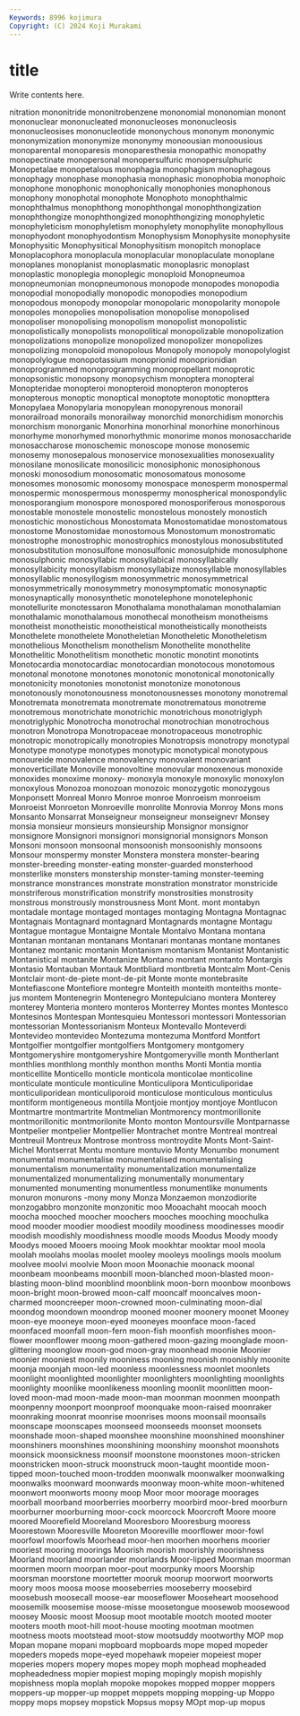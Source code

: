 ```yaml
---
Keywords: 8996 kojimura
Copyright: (C) 2024 Koji Murakami
---
```


# title

Write contents here.



nitration mononitride mononitrobenzene mononomial
mononomian monont mononuclear mononucleated mononucleoses mononucleosis mononucleosises mononucleotide mononychous mononym
mononymic mononymization mononymize mononymy monoousian monoousious monoparental monoparesis monoparesthesia monopathic
monopathy monopectinate monopersonal monopersulfuric monopersulphuric Monopetalae monopetalous monophagia monophagism monophagous
monophagy monophase monophasia monophasic monophobia monophoic monophone monophonic monophonically monophonies
monophonous monophony monophotal monophote Monophoto monophthalmic monophthalmus monophthong monophthongal monophthongization
monophthongize monophthongized monophthongizing monophyletic monophyleticism monophyletism monophylety monophylite monophyllous monophyodont
monophyodontism Monophysism Monophysite monophysite Monophysitic Monophysitical Monophysitism monopitch monoplace Monoplacophora
monoplacula monoplacular monoplaculate monoplane monoplanes monoplanist monoplasmatic monoplasric monoplast monoplastic
monoplegia monoplegic monoploid Monopneumoa monopneumonian monopneumonous monopode monopodes monopodia monopodial
monopodially monopodic monopodies monopodium monopodous monopody monopolar monopolaric monopolarity monopole
monopoles monopolies monopolisation monopolise monopolised monopoliser monopolising monopolism monopolist monopolistic
monopolistically monopolists monopolitical monopolizable monopolization monopolizations monopolize monopolized monopolizer monopolizes
monopolizing monopoloid monopolous Monopoly monopoly monopolylogist monopolylogue monopotassium monoprionid monoprionidian
monoprogrammed monoprogramming monopropellant monoprotic monopsonistic monopsony monopsychism monoptera monopteral Monopteridae
monopteroi monopteroid monopteron monopteros monopterous monoptic monoptical monoptote monoptotic monopttera
Monopylaea Monopylaria monopylean monopyrenous monorail monorailroad monorails monorailway monorchid monorchidism
monorchis monorchism monorganic Monorhina monorhinal monorhine monorhinous monorhyme monorhymed monorhythmic
monorime monos monosaccharide monosaccharose monoschemic monoscope monose monosemic monosemy monosepalous
monoservice monosexualities monosexuality monosilane monosilicate monosilicic monosiphonic monosiphonous monoski monosodium
monosomatic monosomatous monosome monosomes monosomic monosomy monospace monosperm monospermal monospermic
monospermous monospermy monospherical monospondylic monosporangium monospore monospored monosporiferous monosporous monostable
monostele monostelic monostelous monostely monostich monostichic monostichous Monostomata Monostomatidae monostomatous
monostome Monostomidae monostomous Monostomum monostromatic monostrophe monostrophic monostrophics monostylous monosubstituted
monosubstitution monosulfone monosulfonic monosulphide monosulphone monosulphonic monosyllabic monosyllabical monosyllabically monosyllabicity
monosyllabism monosyllabize monosyllable monosyllables monosyllablic monosyllogism monosymmetric monosymmetrical monosymmetrically monosymmetry
monosymptomatic monosynaptic monosynaptically monosynthetic monotelephone monotelephonic monotellurite monotessaron Monothalama monothalaman
monothalamian monothalamic monothalamous monothecal monotheism monotheisms monotheist monotheistic monotheistical monotheistically
monotheists Monothelete monothelete Monotheletian Monotheletic Monotheletism monothelious Monothelism monothelism Monothelite
monothelite Monothelitic Monothelitism monothetic monotic monotint monotints Monotocardia monotocardiac monotocardian
monotocous monotomous monotonal monotone monotones monotonic monotonical monotonically monotonicity monotonies
monotonist monotonize monotonous monotonously monotonousness monotonousnesses monotony monotremal Monotremata monotremata
monotremate monotrematous monotreme monotremous monotrichate monotrichic monotrichous monotriglyph monotriglyphic Monotrocha
monotrochal monotrochian monotrochous monotron Monotropa Monotropaceae monotropaceous monotrophic monotropic monotropically
monotropies Monotropsis monotropy monotypal Monotype monotype monotypes monotypic monotypical monotypous
monoureide monovalence monovalency monovalent monovariant monoverticillate Monoville monovoltine monovular monoxenous
monoxide monoxides monoxime monoxy- monoxyla monoxyle monoxylic monoxylon monoxylous Monozoa
monozoan monozoic monozygotic monozygous Monponsett Monreal Monro Monroe monroe Monroeism
monroeism Monroeist Monroeton Monroeville monrolite Monrovia Monroy Mons mons Monsanto
Monsarrat Monseigneur monseigneur monseignevr Monsey monsia monsieur monsieurs monsieurship Monsignor
monsignor monsignore Monsignori monsignori monsignorial monsignors Monson Monsoni monsoon monsoonal
monsoonish monsoonishly monsoons Monsour monspermy monster Monstera monstera monster-bearing monster-breeding
monster-eating monster-guarded monsterhood monsterlike monsters monstership monster-taming monster-teeming monstrance monstrances
monstrate monstration monstrator monstricide monstriferous monstrification monstrify monstrosities monstrosity monstrous
monstrously monstrousness Mont Mont. mont montabyn montadale montage montaged montages
montaging Montagna Montagnac Montagnais Montagnard montagnard Montagnards montagne Montagu Montague
montague Montaigne Montale Montalvo Montana montana Montanan montanan montanans Montanari
montanas montane montanes Montanez montanic montanin Montanism montanism Montanist Montanistic
Montanistical montanite Montanize Montano montant montanto Montargis Montasio Montauban Montauk
Montbliard montbretia Montcalm Mont-Cenis Montclair mont-de-piete mont-de-pit Monte monte montebrasite
Montefiascone Montefiore montegre Monteith monteith monteiths monte-jus montem Montenegrin Montenegro
Montepulciano montera Monterey monterey Monteria montero monteros Monterrey Montes montes
Montesco Montesinos Montespan Montesquieu Montessori montessori Montessorian montessorian Montessorianism Monteux
Montevallo Monteverdi Montevideo montevideo Montezuma montezuma Montford Montfort Montgolfier montgolfier
montgolfiers Montgomery montgomery Montgomeryshire montgomeryshire Montgomeryville month Montherlant monthlies monthlong
monthly monthon months Monti Montia montia monticellite Monticello monticle monticola
monticolae monticoline monticulate monticule monticuline Monticulipora Monticuliporidae monticuliporidean monticuliporoid monticulose
monticulous monticulus montiform montigeneous montilla Montjoie montjoy montjoye Montlucon Montmartre
montmartrite Montmelian Montmorency montmorillonite montmorillonitic montmorilonite Monto monton Montoursville Montparnasse
Montpelier montpelier Montpellier Montrachet montre Montreal montreal Montreuil Montreux Montrose
montross montroydite Monts Mont-Saint-Michel Montserrat Montu monture montuvio Monty Monumbo
monument monumental monumentalise monumentalised monumentalising monumentalism monumentality monumentalization monumentalize monumentalized
monumentalizing monumentally monumentary monumented monumenting monumentless monumentlike monuments monuron monurons
-mony mony Monza Monzaemon monzodiorite monzogabbro monzonite monzonitic moo Mooachaht
moocah mooch moocha mooched moocher moochers mooches mooching moochulka mood
mooder moodier moodiest moodily moodiness moodinesses moodir moodish moodishly moodishness
moodle moods Moodus Moody moody Moodys mooed Mooers mooing Mook
mookhtar mooktar mool moola moolah moolahs moolas moolet mooley mooleys
moolings mools moolum moolvee moolvi moolvie Moon moon Moonachie moonack
moonal moonbeam moonbeams moonbill moon-blanched moon-blasted moon-blasting moon-blind moonblind moonblink
moon-born moonbow moonbows moon-bright moon-browed moon-calf mooncalf mooncalves moon-charmed mooncreeper
moon-crowned moon-culminating moon-dial moondog moondown moondrop mooned mooner moonery moonet
Mooney moon-eye mooneye moon-eyed mooneyes moonface moon-faced moonfaced moonfall moon-fern
moon-fish moonfish moonfishes moon-flower moonflower moong moon-gathered moon-gazing moonglade moon-glittering
moonglow moon-god moon-gray moonhead moonie Moonier moonier mooniest moonily mooniness
mooning moonish moonishly moonite moonja moonjah moon-led moonless moonlessness moonlet
moonlets moonlight moonlighted moonlighter moonlighters moonlighting moonlights moonlighty moonlike moonlikeness
moonling moonlit moonlitten moon-loved moon-mad moon-made moon-man moonman moonmen moonpath
moonpenny moonport moonproof moonquake moon-raised moonraker moonraking moonrat moonrise moonrises
moons moonsail moonsails moonscape moonscapes moonseed moonseeds moonset moonsets moonshade
moon-shaped moonshee moonshine moonshined moonshiner moonshiners moonshines moonshining moonshiny moonshot
moonshots moonsick moonsickness moonsif moonstone moonstones moon-stricken moonstricken moon-struck moonstruck
moon-taught moontide moon-tipped moon-touched moon-trodden moonwalk moonwalker moonwalking moonwalks moonward
moonwards moonway moon-white moon-whitened moonwort moonworts moony moop Moor moor
moorage moorages moorball moorband moorberries moorberry moorbird moor-bred moorburn moorburner
moorburning moor-cock moorcock Moorcroft Moore moore moored Moorefield Mooreland Mooresboro
Mooresburg mooress Moorestown Mooresville Mooreton Mooreville moorflower moor-fowl moorfowl moorfowls
Moorhead moor-hen moorhen moorhens moorier mooriest mooring moorings Moorish moorish
moorishly moorishness Moorland moorland moorlander moorlands Moor-lipped Moorman moorman moormen
moorn moorpan moor-pout moorpunky moors Moorship moorsman moorstone moortetter mooruk
moorup moorwort moorworts moory moos moosa moose mooseberries mooseberry moosebird
moosebush moosecall moose-ear mooseflower Mooseheart moosehood moosemilk moosemise moose-misse moosetongue
moosewob moosewood moosey Moosic moost Moosup moot mootable mootch mooted
mooter mooters mooth moot-hill moot-house mooting mootman mootmen mootness moots
mootstead moot-stow mootsuddy mootworthy MOP mop Mopan mopane mopani mopboard
mopboards mope moped mopeder mopeders mopeds mope-eyed mopehawk mopeier mopeiest
moper moperies mopers mopery mopes mopey moph mophead mopheaded mopheadedness
mopier mopiest moping mopingly mopish mopishly mopishness mopla moplah mopoke
mopokes mopped mopper moppers moppers-up mopper-up moppet moppets mopping mopping-up
Moppo moppy mops mopsey mopstick Mopsus mopsy MOpt mop-up mopus

